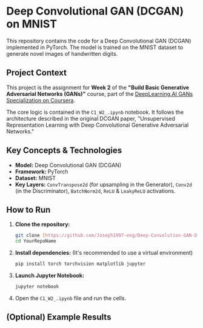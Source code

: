 # Deep Convolutional GAN (DCGAN) on MNIST

This repository contains the code for a Deep Convolutional GAN (DCGAN) implemented in PyTorch. The model is trained on the MNIST dataset to generate novel images of handwritten digits.



## Project Context

This project is the assignment for **Week 2** of the **"Build Basic Generative Adversarial Networks (GANs)"** course, part of the [DeepLearning.AI GANs Specialization on Coursera](https://www.coursera.org/specializations/generative-adversarial-networks-gans).

The core logic is contained in the `C1_W2_.ipynb` notebook. It follows the architecture described in the original DCGAN paper, "Unsupervised Representation Learning with Deep Convolutional Generative Adversarial Networks."

## Key Concepts & Technologies

* **Model:** Deep Convolutional GAN (DCGAN)
* **Framework:** PyTorch
* **Dataset:** MNIST
* **Key Layers:** `ConvTranspose2d` (for upsampling in the Generator), `Conv2d` (in the Discriminator), `BatchNorm2d`, `ReLU` & `LeakyReLU` activations.

## How to Run

1.  **Clone the repository:**
    ```bash
    git clone [https://github.com/Joseph1997-eng/Deep-Convolution-GAN-DCGAN-.git]([https://github.com/YourUsername/YourRepoName.git](https://github.com/Joseph1997-eng/Deep-Convolution-GAN-DCGAN-.git))
    cd YourRepoName
    ```

2.  **Install dependencies:**
    (It's recommended to use a virtual environment)
    ```bash
    pip install torch torchvision matplotlib jupyter
    ```

3.  **Launch Jupyter Notebook:**
    ```bash
    jupyter notebook
    ```

4.  Open the `C1_W2_.ipynb` file and run the cells.

## (Optional) Example Results


